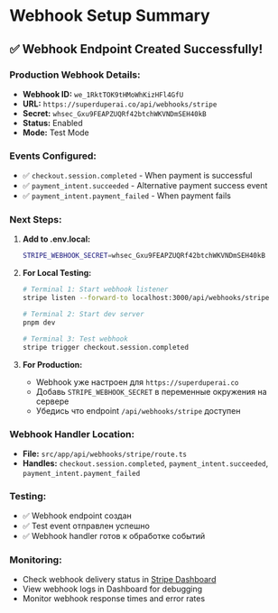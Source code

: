# Webhook Setup Summary

## ✅ Webhook Endpoint Created Successfully!

### Production Webhook Details:
- **Webhook ID:** `we_1RktTOK9tHMoWhKizHFl4GfU`
- **URL:** `https://superduperai.co/api/webhooks/stripe`
- **Secret:** `whsec_Gxu9FEAPZUQRf42btchWKVNDmSEH40kB`
- **Status:** Enabled
- **Mode:** Test Mode

### Events Configured:
- ✅ `checkout.session.completed` - When payment is successful
- ✅ `payment_intent.succeeded` - Alternative payment success event  
- ✅ `payment_intent.payment_failed` - When payment fails

### Next Steps:

1. **Add to .env.local:**
   ```bash
   STRIPE_WEBHOOK_SECRET=whsec_Gxu9FEAPZUQRf42btchWKVNDmSEH40kB
   ```

2. **For Local Testing:**
   ```bash
   # Terminal 1: Start webhook listener
   stripe listen --forward-to localhost:3000/api/webhooks/stripe
   
   # Terminal 2: Start dev server
   pnpm dev
   
   # Terminal 3: Test webhook
   stripe trigger checkout.session.completed
   ```

3. **For Production:**
   - Webhook уже настроен для `https://superduperai.co`
   - Добавь `STRIPE_WEBHOOK_SECRET` в переменные окружения на сервере
   - Убедись что endpoint `/api/webhooks/stripe` доступен

### Webhook Handler Location:
- **File:** `src/app/api/webhooks/stripe/route.ts`
- **Handles:** `checkout.session.completed`, `payment_intent.succeeded`, `payment_intent.payment_failed`

### Testing:
- ✅ Webhook endpoint создан
- ✅ Test event отправлен успешно
- ✅ Webhook handler готов к обработке событий

### Monitoring:
- Check webhook delivery status in [Stripe Dashboard](https://dashboard.stripe.com/webhooks)
- View webhook logs in Dashboard for debugging
- Monitor webhook response times and error rates 